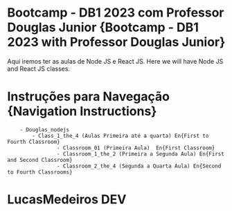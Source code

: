 # Bootcamp - DB1 2023 com Professor Douglas Junior {Bootcamp - DB1 2023 with Professor Douglas Junior}


Aqui iremos ter as aulas de Node JS e React JS. 
Here we will have Node JS and React JS classes.

# Instruções para Navegação {Navigation Instructions}
        - Douglas_nodejs
            - Class_1_the_4 (Aulas Primeira até a quarta) En{First to Fourth Classroom}
                    - Classroom_01 (Primeira Aula)  En{First Classroom}
                    - Classroom_1_the_2 (Primeira a Segunda Aula) En{First and Second Classroom}
                    - Classroom_2_the_4 (Segunda a Quarta Aula) En{Second to Fourth Classrooms}

# LucasMedeiros DEV